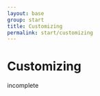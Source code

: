 ```yaml
---
layout: base
group: start
title: Customizing
permalink: start/customizing
---
```


# Customizing

<div class="m-t-4 m--pos-tr m--m-4 m--m-t-10">
    <span class="badge badge--negative">incomplete</span>
</div>